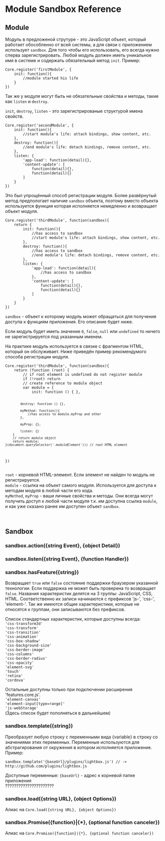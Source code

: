 ﻿<h1>Module Sandbox Reference</h1>

<h2 id="module">Module</h2>
<p>
Модуль в предложеной струтуре - это JavaScript объект, который работает обособленно от всей системы, а для связи с приложением использует <code>sandbox</code>. Для того чтобы его использовать, его всегда нужно сперва зарегистрировать. Любой модуль должен иметь уникальное имя в системе и содержать обязательный метод <code>init</code>. Пример:
</p>
<pre><code>Core.register('firstModule', {
	init: function(){
		//module started his life
	}
})</code></pre>
<p>Так же у модуля могут быть не обязательные свойства и методы, такие как <code>listen</code> и <code>destroy</code>.</p>
<p><code>init</code>, <code>destroy</code>, <code>listen</code> - это зарегистрированые структурой имена свойств.</p>
<pre><code>Core.register('secondModule', {
	init: function(){
		//start module's life: attach bindings, show content, etc.
	},
	destroy: function(){
		//end module's life: detach bindings, remove content, etc.
	},
	listen: {
		'app-load': function(detail){},
		'content-update': [
			function(detail){},
			function(detail){}
		]
	}
})</code></pre>
<p>
Это был упрощённый способ регистрации модуля. Более развёрнутый метод предпологает наличие <code>sandbox</code> объекта, поэтому вместо объекта используется функция которая исполняется немедленно и возвращает объект модуля.
</p>
<pre><code>Core.register('thirdModule', function(sandbox){
	return {
		init: function(){
			//has access to sandbox
			//start module's life: attach bindings, show content, etc.
		},
		destroy: function(){
			//has access to sandbox
			//end module's life: detach bindings, remove content, etc.
		},
		listen: {
			'app-load': function(detail){
				//has access to sandbox
			},
			'content-update': [
				function(detail){},
				function(detail){}
			]
		}
	}
})</code></pre>
<p>
<code>sandbox</code> - объект к которому модуль может обращаться для получения доступа к функциям приложения. Его описание будет ниже.
</p>

<p>
Если модуль будет иметь значение <code>0</code>, <code>false</code>, <code>null</code> или <code>undefined</code> то ничего не зарегистрируется под указанным именем.
</p>

<p>
На практике модуль используется в связке с фрагментом HTML, который он обслуживает. Ниже приведён пример рекомендумого способа регистрации модуля.
</p>
<pre><code>Core.register('thirdModule', function(sandbox){
	return (function (root) {
		// if root element is undefined do not register module
		if (!root) return
		// create reference to module object
		var module = {
			init: function () {	},

			destroy: function () {},

			myMethod: function(){ 
				//has access to module.myProp and other
			},

			myProp: {},

			listen: {}
		}
		// return module object
		return module;
	}(document.querySelector('.moduleElement'))) // root HTML element
})</code></pre>
<p>
<code>root</code> - корневой HTML-элемент. Если элемент не найден то модуль не регистрируется.<br>
<code>module</code> - cсылка на объект самого модуля. Используется для доступа к методам модуля в любой части его кода.<br>
<code>myMethod</code>, <code>myProp</code> - ваши личные свойства и методы. Они всегда могут получить доступ к любой части модуля т.к. им доступна ссылка <code>module</code>, и как уже сказано ранее им доступен объект <code>sandbox</code>.
</p>

<br>
<h2 id="sandbox">Sandbox</h2>

<h3>sandbox.action({string Event}, {object Detail})</h3>

<h3>sandbox.listen({string Event}, {function Handler})</h3>


<h3>sandbox.hasFeature({string})</h3>
<p>Возвращает <code>true</code> или <code>false</code> состояние поддержки браузером указанной технологии. Если поддержка не может быть проверена то возвращает <code>false</code>. Названия характеристик делятся на 3 группы: JavaScript, CSS, HTML. Соответственно их записи начинаются с префиксов 'js-', 'css-', 'element-'. Так же имеются общие характеристики, которые не относятся к группам, они записываются без префиксов.</p>
<p>
Список стандартных характеристик, которые доступны всегда:<br>
<code>'css-transform3d'</code><br>
<code>'css-transform'</code><br>
<code>'css-transition'</code><br>
<code>'css-animation'</code><br>
<code>'css-box-shadow'</code><br>
<code>'css-background-size'</code><br>
<code>'css-border-image'</code><br>
<code>'css-columns'</code><br>
<code>'css-border-radius'</code><br>
<code>'css-opacity'</code><br>
<code>'element-svg'</code><br>
<code>'touch'</code><br>
<code>'retina'</code><br>
<code>'cordova'</code><br>
</p>
<p>
Остальные доступны только при подключении расширения 'features.core.js'.<br>
<code>'element-canvas'</code><br>
<code>'element-input[type=range]'</code><br>
<code>'js-webStorage'</code><br>
(Здесь список будет пополняться в дальнейшем)
</p>

<h3>sandbox.template({string})</h3>
<p>Преобразует любую строку с переменными вида {variable} в строку со значениями этих переменных. Переменные используются для абстрагирования от окружения в котором исполняется приложение. Пример:</p>
<code>sandbox.template('{baseUrl}/plugins/lightbox.js') // -> http://github.com/plugins/lightbox.js</code>
<p>
Доступные переменные:
<code>{baseUrl}</code> - адрес к корневой папке приложения<br>
??????????????????????
</p>

<h3>sandbox.load({string URL}, {object Options})</h3>
<p>Алиас на <code>Core.load({string URL}, {object Options})</code></p>

<h3>sandbox.Promise({function}|{*}, {optional function canceler})</h3>
<p>Алиас на <code>Core.Promise({function}|{*}, {optional function canceler})</code></p>





  
